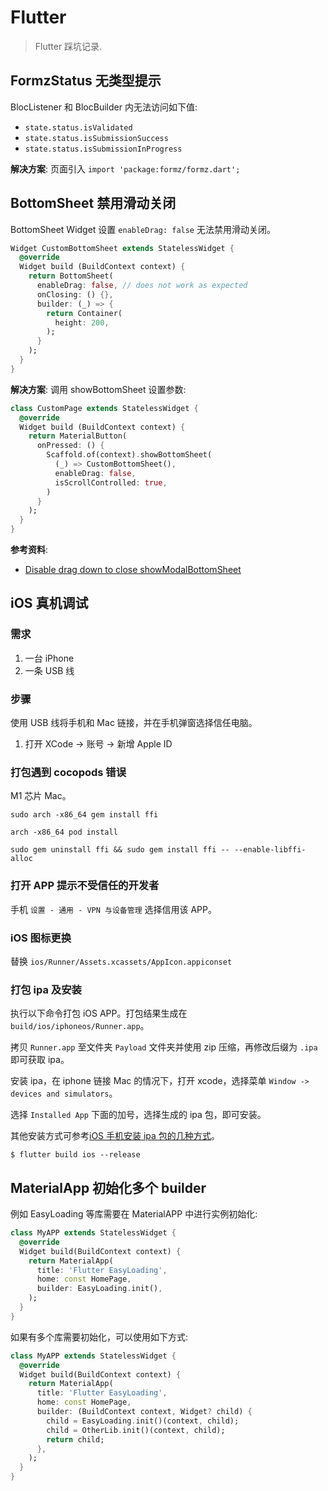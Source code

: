 # Flutter

> Flutter 踩坑记录.

## FormzStatus 无类型提示

BlocListener 和 BlocBuilder 内无法访问如下值:

- `state.status.isValidated`
- `state.status.isSubmissionSuccess`
- `state.status.isSubmissionInProgress`

**解决方案**: 页面引入 `import 'package:formz/formz.dart';`

## BottomSheet 禁用滑动关闭

BottomSheet Widget 设置 `enableDrag: false` 无法禁用滑动关闭。

```dart
Widget CustomBottomSheet extends StatelessWidget {
  @override
  Widget build (BuildContext context) {
    return BottomSheet(
      enableDrag: false, // does not work as expected
      onClosing: () {},
      builder: (_) => {
        return Container(
          height: 200,
        );
      }
    );
  }
}
```

**解决方案**: 调用 showBottomSheet 设置参数:

```dart
class CustomPage extends StatelessWidget {
  @override
  Widget build (BuildContext context) {
    return MaterialButton(
      onPressed: () {
        Scaffold.of(context).showBottomSheet(
          (_) => CustomBottomSheet(),
          enableDrag: false,
          isScrollControlled: true,
        )
      }
    );
  }
}
```

**参考资料**:

- [Disable drag down to close showModalBottomSheet](https://stackoverflow.com/questions/54743566/disable-drag-down-to-close-showmodalbottomsheet)

## iOS 真机调试

### 需求

1. 一台 iPhone
2. 一条 USB 线

### 步骤

使用 USB 线将手机和 Mac 链接，并在手机弹窗选择信任电脑。

1. 打开 XCode -> 账号 -> 新增 Apple ID

### 打包遇到 cocopods 错误

M1 芯片 Mac。

```shell
sudo arch -x86_64 gem install ffi

arch -x86_64 pod install

sudo gem uninstall ffi && sudo gem install ffi -- --enable-libffi-alloc
```

### 打开 APP 提示不受信任的开发者

手机 `设置 - 通用 - VPN 与设备管理` 选择信用该 APP。

### iOS 图标更换

替换 `ios/Runner/Assets.xcassets/AppIcon.appiconset`

### 打包 ipa 及安装

执行以下命令打包 iOS APP。打包结果生成在 `build/ios/iphoneos/Runner.app`。

拷贝 `Runner.app` 至文件夹 `Payload` 文件夹并使用 zip 压缩，再修改后缀为 `.ipa` 即可获取 ipa。

安装 ipa，在 iphone 链接 Mac 的情况下，打开 xcode，选择菜单 `Window -> devices and simulators`。

选择 `Installed App` 下面的加号，选择生成的 ipa 包，即可安装。

其他安装方式可参考[iOS 手机安装 ipa 包的几种方式](https://www.jianshu.com/p/da38b578d2d4)。

```shell
$ flutter build ios --release
```

## MaterialApp 初始化多个 builder

例如 EasyLoading 等库需要在 MaterialAPP 中进行实例初始化:

```dart
class MyAPP extends StatelessWidget {
  @override
  Widget build(BuildContext context) {
    return MaterialApp(
      title: 'Flutter EasyLoading',
      home: const HomePage,
      builder: EasyLoading.init(),
    );
  }
}
```

如果有多个库需要初始化，可以使用如下方式:

```dart
class MyAPP extends StatelessWidget {
  @override
  Widget build(BuildContext context) {
    return MaterialApp(
      title: 'Flutter EasyLoading',
      home: const HomePage,
      builder: (BuildContext context, Widget? child) {
        child = EasyLoading.init()(context, child);
        child = OtherLib.init()(context, child);
        return child;
      },
    );
  }
}
```
